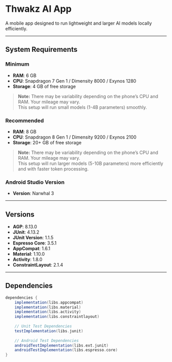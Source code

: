 # Thwakz AI App

A mobile app designed to run lightweight and larger AI models locally efficiently.

---

## System Requirements

### Minimum

- **RAM**: 6 GB
- **CPU**: Snapdragon 7 Gen 1 / Dimensity 8000 / Exynos 1280
- **Storage**: 4 GB of free storage

> **Note:** There may be variability depending on the phone’s CPU and RAM. Your mileage may vary.  
> This setup will run small models (1-4B parameters) smoothly.

### Recommended

- **RAM**: 8 GB
- **CPU**: Snapdragon 8 Gen 1 / Dimensity 9200 / Exynos 2100
- **Storage**: 20+ GB of free storage

> **Note:** There may be variability depending on the phone’s CPU and RAM. Your mileage may vary.  
> This setup will run larger models (5-10B parameters) more efficiently and with faster token processing.

### Android Studio Version

- **Version**: Narwhal 3

---

## Versions

- **AGP**: 8.13.0
- **JUnit**: 4.13.2
- **JUnit Version**: 1.1.5
- **Espresso Core**: 3.5.1
- **AppCompat**: 1.6.1
- **Material**: 1.10.0
- **Activity**: 1.8.0
- **ConstraintLayout**: 2.1.4

---

## Dependencies

```gradle
dependencies {
    implementation(libs.appcompat)
    implementation(libs.material)
    implementation(libs.activity)
    implementation(libs.constraintlayout)
    
    // Unit Test Dependencies
    testImplementation(libs.junit)
    
    // Android Test Dependencies
    androidTestImplementation(libs.ext.junit)
    androidTestImplementation(libs.espresso.core)
}
